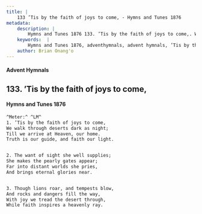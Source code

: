 ```yaml
---
title: |
    133 ’Tis by the faith of joys to come, - Hymns and Tunes 1876
metadata:
    description: |
        Hymns and Tunes 1876 133. ’Tis by the faith of joys to come,. We walk through deserts dark as night; Till we arrive at Heaven, our home. Truth is our guide, and faith our light. 
    keywords:  |
        Hymns and Tunes 1876, adventhymnals, advent hymnals, ’Tis by the faith of joys to come,, We walk through deserts dark as night;, 
    author: Brian Onang'o
---
```


#### Advent Hymnals
## 133. ’Tis by the faith of joys to come,
####  Hymns and Tunes 1876

```txt
^Meter:^ ^LM^
1. ’Tis by the faith of joys to come,
We walk through deserts dark as night;
Till we arrive at Heaven, our home.
Truth is our guide, and faith our light.


2. The want of sight she well supplies;
She makes the pearly gates appear;
Far into distant worlds she pries,
And brings eternal glories near.


3. Though lions roar, and tempests blow,
And rocks and dangers fill the way,
With joy we tread the desert through,
While faith inspires a heavenly ray.
```